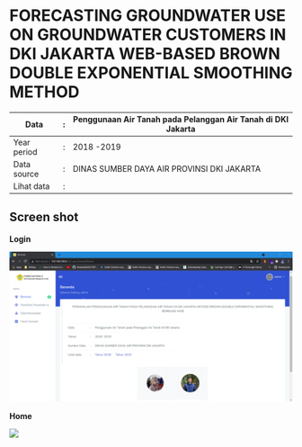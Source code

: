 # FORECASTING GROUNDWATER USE ON GROUNDWATER CUSTOMERS IN DKI JAKARTA WEB-BASED BROWN DOUBLE EXPONENTIAL SMOOTHING METHOD



| Data        | :    | Penggunaan Air Tanah pada Pelanggan Air Tanah di DKI Jakarta |
| ----------- | ---- | ------------------------------------------------------------ |
| Year period | :    | 2018 -2019                                                   |
| Data source | :    | DINAS SUMBER DAYA AIR PROVINSI DKI JAKARTA                   |
| Lihat data  | :    | [](https://data.jakarta.go.id/dataset/data-penggunaan-air-tanah-pada-pelanggan-air-tanah-di-dki-jakarta)<br />[](https://data.jakarta.go.id/dataset/data-penggunaan-air-tanah-pada-pelanggan-air-tanah-di-dki-jakarta-tahun-2019) |

## Screen shot

**Login**

![](https://raw.githubusercontent.com/yusrilihzaM/Forecasting-Groundwater-Use-in-DKI-JAKARTA/main/ss/Screenshot%202021-10-16%20152226.png)

**Home**

![](https://github.com/yusrilihzaM/Forecasting-Groundwater-Use-in-DKI-JAKARTA/blob/main/ss/Screenshot%2021-10-16%152226.png)

